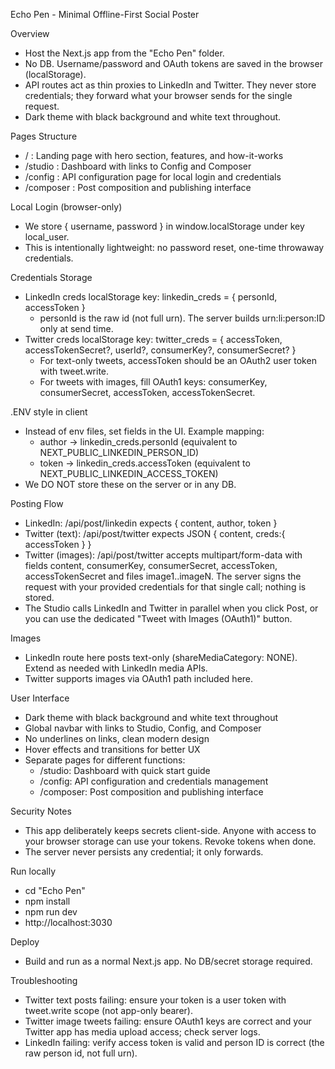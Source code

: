 Echo Pen - Minimal Offline-First Social Poster

Overview
- Host the Next.js app from the "Echo Pen" folder.
- No DB. Username/password and OAuth tokens are saved in the browser (localStorage).
- API routes act as thin proxies to LinkedIn and Twitter. They never store credentials; they forward what your browser sends for the single request.
- Dark theme with black background and white text throughout.

Pages Structure
- / : Landing page with hero section, features, and how-it-works
- /studio : Dashboard with links to Config and Composer
- /config : API configuration page for local login and credentials
- /composer : Post composition and publishing interface

Local Login (browser-only)
- We store { username, password } in window.localStorage under key local_user.
- This is intentionally lightweight: no password reset, one-time throwaway credentials.

Credentials Storage
- LinkedIn creds localStorage key: linkedin_creds = { personId, accessToken }
  - personId is the raw id (not full urn). The server builds urn:li:person:ID only at send time.
- Twitter creds localStorage key: twitter_creds = { accessToken, accessTokenSecret?, userId?, consumerKey?, consumerSecret? }
  - For text-only tweets, accessToken should be an OAuth2 user token with tweet.write.
  - For tweets with images, fill OAuth1 keys: consumerKey, consumerSecret, accessToken, accessTokenSecret.

.ENV style in client
- Instead of env files, set fields in the UI. Example mapping:
  - author -> linkedin_creds.personId (equivalent to NEXT_PUBLIC_LINKEDIN_PERSON_ID)
  - token  -> linkedin_creds.accessToken (equivalent to NEXT_PUBLIC_LINKEDIN_ACCESS_TOKEN)
- We DO NOT store these on the server or in any DB.

Posting Flow
- LinkedIn: /api/post/linkedin expects { content, author, token }
- Twitter (text): /api/post/twitter expects JSON { content, creds:{ accessToken } }
- Twitter (images): /api/post/twitter accepts multipart/form-data with fields content, consumerKey, consumerSecret, accessToken, accessTokenSecret and files image1..imageN. The server signs the request with your provided credentials for that single call; nothing is stored.
- The Studio calls LinkedIn and Twitter in parallel when you click Post, or you can use the dedicated "Tweet with Images (OAuth1)" button.

Images
- LinkedIn route here posts text-only (shareMediaCategory: NONE). Extend as needed with LinkedIn media APIs.
- Twitter supports images via OAuth1 path included here.

User Interface
- Dark theme with black background and white text throughout
- Global navbar with links to Studio, Config, and Composer
- No underlines on links, clean modern design
- Hover effects and transitions for better UX
- Separate pages for different functions:
  - /studio: Dashboard with quick start guide
  - /config: API configuration and credentials management
  - /composer: Post composition and publishing interface

Security Notes
- This app deliberately keeps secrets client-side. Anyone with access to your browser storage can use your tokens. Revoke tokens when done.
- The server never persists any credential; it only forwards.

Run locally
- cd "Echo Pen"
- npm install
- npm run dev
- http://localhost:3030

Deploy
- Build and run as a normal Next.js app. No DB/secret storage required.

Troubleshooting
- Twitter text posts failing: ensure your token is a user token with tweet.write scope (not app-only bearer).
- Twitter image tweets failing: ensure OAuth1 keys are correct and your Twitter app has media upload access; check server logs.
- LinkedIn failing: verify access token is valid and person ID is correct (the raw person id, not full urn).

